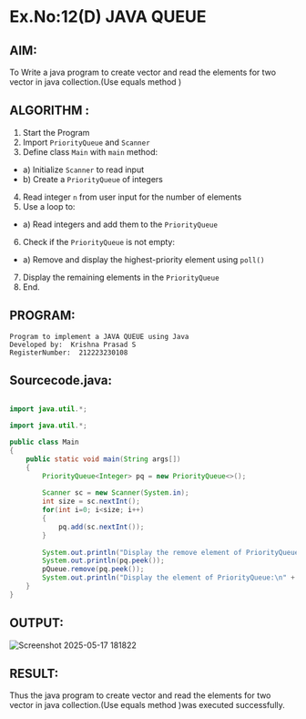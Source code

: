 # Ex.No:12(D) JAVA QUEUE
## AIM:
To Write a java program to create vector and read the elements for two vector in java collection.(Use equals method )


## ALGORITHM :
1.	Start the Program
2.	Import `PriorityQueue` and `Scanner`
3.	Define class `Main` with `main` method:
-	a) Initialize `Scanner` to read input
-	b) Create a `PriorityQueue` of integers
4.	Read integer `n` from user input for the number of elements
5.	Use a loop to:
-	a) Read integers and add them to the `PriorityQueue`
6.	Check if the `PriorityQueue` is not empty:
-	a) Remove and display the highest-priority element using `poll()`
7.	Display the remaining elements in the `PriorityQueue`
8.	End.





## PROGRAM:
 ```
Program to implement a JAVA QUEUE using Java
Developed by:  Krishna Prasad S
RegisterNumber:  212223230108
```

## Sourcecode.java:

```java

import java.util.*;

import java.util.*;

public class Main
{
	public static void main(String args[])
	{
		PriorityQueue<Integer> pq = new PriorityQueue<>();
        
	    Scanner sc = new Scanner(System.in);
	    int size = sc.nextInt();
	    for(int i=0; i<size; i++)
	    {
	        pq.add(sc.nextInt());
	    }
	    
	    System.out.println("Display the remove element of PriorityQueue:");
		System.out.println(pq.peek());
		pQueue.remove(pq.peek());
		System.out.println("Display the element of PriorityQueue:\n" + pq);
	}
}

```





## OUTPUT:

![Screenshot 2025-05-17 181822](https://github.com/user-attachments/assets/6952b34f-e0b1-4624-99fe-1ebcbd31d961)


## RESULT:
Thus the java program to create vector and read the elements for two vector in java collection.(Use equals method )was executed successfully.


